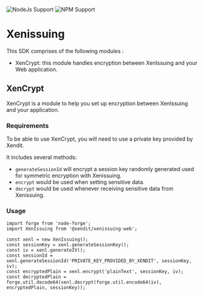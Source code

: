 
![NodeJs Support](https://img.shields.io/badge/nodejs-%3E=8.17.0-green)
![NPM Support](https://img.shields.io/badge/npm-%3E=6.14.15-green)

# Xenissuing

This SDK comprises of the following modules :
- XenCrypt: this module handles encryption between XenIssuing and your Web application.

## XenCrypt

XenCrypt is a module to help you set up encryption between XenIssuing and your application.

### Requirements

To be able to use XenCrypt, you will need to use a private key provided by Xendit.

It includes several methods:
- `generateSessionId` will encrypt a session key randomly generated used for symmetric encryption with Xenissuing.
- `encrypt` would be used when setting sensitive data.
- `decrypt` would be used whenever receiving sensitive data from Xenissuing.

### Usage
```node
import forge from 'node-forge';
import XenIssuing from '@xendit/xenissuing-web';

const xenl = new XenIssuing();
const sessionKey = xenl.generateSessionKey();
const iv = xenl.generateIV();
const sessionId = xenl.generateSessionId('PRIVATE_KEY_PROVIDED_BY_XENDIT', sessionKey, iv);
const encryptedPlain = xenl.encrypt('plainText', sessionKey, iv);
const decryptedPlain = forge.util.decode64(xenl.decrypt(forge.util.encode64(iv), encryptedPlain, sessionKey));
```
